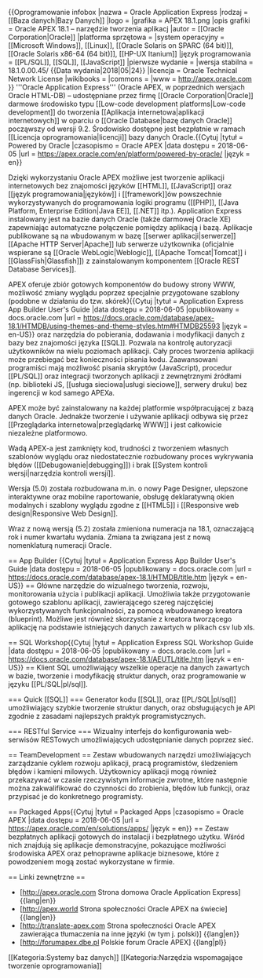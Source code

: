 {{Oprogramowanie infobox
 |nazwa               = Oracle Application Express
 |rodzaj              = [[Baza danych|Bazy Danych]]
 |logo                = 
 |grafika             = APEX 18.1.png
 |opis grafiki        = Oracle APEX 18.1 – narzędzie tworzenia aplikacj
 |autor               = [[Oracle Corporation|Oracle]]
 |platforma sprzętowa = 
 |system operacyjny   = [[Microsoft Windows]], [[Linux]], [[Oracle Solaris on SPARC (64 bit)]], [[Oracle Solaris x86-64 (64 bit)]], [[HP-UX Itanium]]
 |język programowania = [[PL/SQL]], [[SQL]], [[JavaScript]]
 |pierwsze wydanie    = 
 |wersja stabilna     = 18.1.0.00.45/ {{Data wydania|2018|05|24}}
 |licencja            = Oracle Technical Network License
 |wikibooks           = 
 |commons             = 
 |www                 = http://apex.oracle.com
}}
'''Oracle Application Express''' (Oracle APEX, w poprzednich wersjach Oracle HTML-DB) – udostępniane przez firmę [[Oracle Corporation|Oracle]] darmowe środowisko typu [[Low-code development platforms|Low-code development]] do tworzenia [[Aplikacja internetowa|aplikacji internetowych]] w oparciu o [[Oracle Database|bazę danych Oracle]] począwszy od wersji 9.2. Środowisko dostępne jest bezpłatnie w ramach [[Licencja oprogramowania|licencji]] bazy danych Oracle.<ref>{{Cytuj |tytuł = Powered by Oracle |czasopismo = Oracle APEX |data dostępu = 2018-06-05 |url = https://apex.oracle.com/en/platform/powered-by-oracle/ |język = en}}</ref>

Dzięki wykorzystaniu Oracle APEX możliwe jest tworzenie aplikacji internetowych bez znajomości języków [[HTML]], [[JavaScript]] oraz [[język programowania|języków]] i [[framework]]ów powszechnie wykorzystywanych do programowania logiki programu ([[PHP]], [[Java Platform, Enterprise Edition|Java EE]], [[.NET]] itp.). Application Express instalowany jest na bazie danych Oracle (także darmowej Oracle XE) zapewniając automatyczne połączenie pomiędzy aplikacją i bazą. Aplikacje publikowane są na wbudowanym w bazę [[serwer aplikacji|serwerze]] [[Apache HTTP Server|Apache]] lub serwerze użytkownika (oficjalnie wspierane są [[Oracle WebLogic|Weblogic]], [[Apache Tomcat|Tomcat]] i [[GlassFish|Glassfish]]) z zainstalowanym komponentem [[Oracle REST Database Services]].

APEX oferuje zbiór gotowych komponentów do budowy strony WWW, możliwość zmiany wyglądu poprzez specjalnie przygotowane szablony (podobne w działaniu do tzw. skórek)<ref>{{Cytuj |tytuł = Application Express App Builder User's Guide |data dostępu = 2018-06-05 |opublikowany = docs.oracle.com |url = https://docs.oracle.com/database/apex-18.1/HTMDB/using-themes-and-theme-styles.htm#HTMDB25593 |język = en-US}}</ref> oraz narzędzia do pobierania, dodawania i modyfikacji danych z bazy bez znajomości języka [[SQL]]. Pozwala na kontrolę autoryzacji użytkowników na wielu poziomach aplikacji. Cały proces tworzenia aplikacji może przebiegać bez konieczności pisania kodu. Zaawansowani programiści mają możliwość pisania skryptów (JavaScript), procedur [[PL/SQL]] oraz integracji tworzonych aplikacji z zewnętrznymi źródłami (np. biblioteki JS, [[usługa sieciowa|usługi sieciowe]], serwery druku) bez ingerencji w kod samego APEXa.

APEX może być zainstalowany na każdej platformie współpracującej z bazą danych Oracle. Jednakże tworzenie i używanie aplikacji odbywa się przez [[Przeglądarka internetowa|przeglądarkę WWW]] i jest całkowicie niezależne platformowo.

Wadą APEX-a jest zamknięty kod, trudności z tworzeniem własnych szablonów wyglądu oraz niedostatecznie rozbudowany proces wykrywania błędów ([[Debugowanie|debugging]]) i brak [[System kontroli wersji|narzędzia kontroli wersji]].

Wersja (5.0) została rozbudowana m.in. o nowy Page Designer, ulepszone interaktywne oraz mobilne raportowanie, obsługę deklaratywną okien modalnych i szablony wyglądu zgodne z [[HTML5]] i [[Responsive web design|Responsive Web Design]].

Wraz z nową wersją (5.2) została zmieniona numeracja na 18.1, oznaczającą rok i numer kwartału wydania. Zmiana ta związana jest z nową nomenklaturą numeracji Oracle.

== App Builder <ref>{{Cytuj |tytuł = Application Express App Builder User's Guide |data dostępu = 2018-06-05 |opublikowany = docs.oracle.com |url = https://docs.oracle.com/database/apex-18.1/HTMDB/title.htm |język = en-US}}</ref> ==
Główne narzędzie do wizualnego tworzenia, rozwoju, monitorowania użycia i publikacji aplikacji. Umożliwia także przygotowanie gotowego szablonu aplikacji, zawierającego szereg najczęściej wykorzystywanych funkcjonalności, za pomocą wbudowanego kreatora (blueprint). Możliwe jest również skorzystanie z kreatora tworzącego aplikację na podstawie istniejących danych zawartych w plikach csv lub xls.

== SQL Workshop<ref>{{Cytuj |tytuł = Application Express SQL Workshop Guide |data dostępu = 2018-06-05 |opublikowany = docs.oracle.com |url = https://docs.oracle.com/database/apex-18.1/AEUTL/title.htm |język = en-US}}</ref> ==
Klient SQL umożliwiający wszelkie operacje na danych zawartych w bazie, tworzenie i modyfikację struktur danych, oraz programowanie w języku [[PL/SQL|pl/sql]].

=== Quick [[SQL]] ===
Generator kodu [[SQL]], oraz [[PL/SQL|pl/sql]] umożliwiający szybkie tworzenie struktur danych, oraz obsługujących je API zgodnie z zasadami najlepszych praktyk programistycznych.

=== RESTful Service ===
Wizualny interfejs do konfigurowania web-serwisów RESTowych umożliwiających udostępnianie danych poprzez sieć.

== TeamDevelopment ==
Zestaw wbudowanych narzędzi umożliwiających zarządzanie cyklem rozwoju aplikacji, pracą programistów, śledzeniem błędów i kamieni milowych. Użytkownicy aplikacji mogą również przekazywać w czasie rzeczywistym informacje zwrotne, które następnie można zakwalifikować do czynności do zrobienia, błędów lub funkcji, oraz przypisać je do konkretnego programisty.

== Packaged Apps<ref>{{Cytuj |tytuł = Packaged Apps |czasopismo = Oracle APEX |data dostępu = 2018-06-05 |url = https://apex.oracle.com/en/solutions/apps/ |język = en}}</ref> ==
Zestaw bezpłatnych aplikacji gotowych do instalacji i bezpłatnego użytku. Wśród nich znajdują się aplikacje demonstracyjne, pokazujące możliwości środowiska APEX oraz pełnoprawne aplikacje biznesowe, które z powodzeniem mogą zostać wykorzystane w firmie.

== Linki zewnętrzne ==
* [http://apex.oracle.com Strona domowa Oracle Application Express] {{lang|en}}
* [http://apex.world Strona społeczności Oracle APEX na świecie] {{lang|en}}
* [http://translate-apex.com Strona społeczności Oracle APEX zawierająca tłumaczenia na inne języki (w tym j. polski)] {{lang|en}}
* [http://forumapex.dbe.pl Polskie forum Oracle APEX] {{lang|pl}}

[[Kategoria:Systemy baz danych]]
[[Kategoria:Narzędzia wspomagające tworzenie oprogramowania]]

